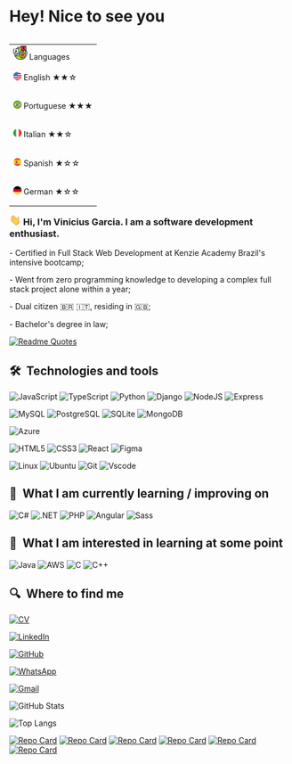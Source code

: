 <h1 align="left">Hey! Nice to see you </h1>
<!-- https://github.com/digitalinnovationone/dio-lab-open-source/blob/main/utils/badges/badges.md -->
<table align="right">
    <tr><td><img src="./flags/languages.svg" width="25"> Languages</a></td></tr>
    <tr><td><p><img src="./flags/USA.svg" height="15"> English ★★☆</p></td></tr>
    <tr><td><p><img src="./flags/brazil.png" height="15"> Portuguese ★★★</p></td></tr>
    <tr><td><p><img src="./flags/italy.png" height="15"> Italian ★★☆</p></td></tr>
    <tr><td><p><img src="./flags/spain.png" height="15"> Spanish ★☆☆</p></td></tr>
    <tr><td><p><img src="./flags/germany.svg" height="15"> German ★☆☆</p></td></tr>
</table>

<h3 align="left"> 
    <img src="./assets/hi_gif.gif" width="21"></a> Hi, I'm Vinicius Garcia. I am a software
development enthusiast.</h3>
<p>- Certified in Full Stack Web Development at Kenzie Academy Brazil's intensive bootcamp; </p>
<p>- Went from zero programming knowledge to developing a complex full stack project alone within a year;</p>
<p>- Dual citizen 🇧🇷 🇮🇹, residing in 🇬🇧;</p>
<p>- Bachelor's degree in law; </p>

[![Readme Quotes](https://quotes-github-readme.vercel.app/api?type=horizontal&theme=monokai)](https://github.com/piyushsuthar/github-readme-quotes)

## 🛠  Technologies and tools

![JavaScript](https://img.shields.io/badge/JavaScript-F7DF1E?style=for-the-badge&logo=javascript&logoColor=black)
![TypeScript](https://img.shields.io/badge/TypeScript-007ACC?style=for-the-badge&logo=typescript&logoColor=white)
![Python](https://img.shields.io/badge/python-3670A0?style=for-the-badge&logo=python&logoColor=ffdd54)
![Django](https://img.shields.io/badge/django-%23092E20.svg?style=for-the-badge&logo=django&logoColor=white)
![NodeJS](https://img.shields.io/badge/node.js-6DA55F?style=for-the-badge&logo=node.js&logoColor=white)
![Express](https://img.shields.io/badge/express.js-%23404d59.svg?style=for-the-badge&logo=express&logoColor=%2361DAFB)

![MySQL](https://img.shields.io/badge/MySQL-00000F?style=for-the-badge&logo=mysql&logoColor=white)
![PostgreSQL](https://img.shields.io/badge/PostgreSQL-000?style=for-the-badge&logo=postgresql)
![SQLite](https://img.shields.io/badge/SQLite-000?style=for-the-badge&logo=sqlite&logoColor=07405E)
![MongoDB](https://img.shields.io/badge/MongoDB-%234ea94b.svg?style=for-the-badge&logo=mongodb&logoColor=white)

![Azure](https://img.shields.io/badge/Azure-blue?style=for-the-badge&logo=microsoft%20azure&logoColor=blue&labelColor=FFFFFF&link=https%3A%2F%2Fimages.app.goo.gl%2FK7PN1jYJd57x4q7A8)

![HTML5](https://img.shields.io/badge/HTML5-E34F26?style=for-the-badge&logo=html5&logoColor=white)
![CSS3](https://img.shields.io/badge/CSS3-1572B6?style=for-the-badge&logo=css3&logoColor=white)
![React](https://img.shields.io/badge/React-20232A?style=for-the-badge&logo=react&logoColor=61DAFB)
![Figma](https://img.shields.io/badge/Figma-696969?style=for-the-badge&logo=figma&logoColor=figma)

![Linux](https://img.shields.io/badge/Linux-000?style=for-the-badge&logo=linux&logoColor=FCC624)
![Ubuntu](https://img.shields.io/badge/Ubuntu-35495E?style=for-the-badge&logo=ubuntu&logoColor=2CA5E0)
![Git](https://img.shields.io/badge/GIT-E44C30?style=for-the-badge&logo=git&logoColor=white)
![Vscode](https://img.shields.io/badge/Vscode-007ACC?style=for-the-badge&logo=visual-studio-code&logoColor=white)

## 📖  What I am currently learning / improving on

![C#](https://img.shields.io/badge/C%23-239120?style=for-the-badge&logo=c-sharp&logoColor=white)
![.NET](https://img.shields.io/badge/.NET-5C2D91?style=for-the-badge&logo=.net&logoColor=white)
![PHP](https://img.shields.io/badge/PHP-777BB4?style=for-the-badge&logo=php&logoColor=white)
![Angular](https://img.shields.io/badge/Angular-DD0031?style=for-the-badge&logo=angular&logoColor=white)
![Sass](https://img.shields.io/badge/Sass-000?style=for-the-badge&logo=sass)

## 👾  What I am interested in learning at some point

![Java](https://img.shields.io/badge/java-%23ED8B00.svg?style=for-the-badge&logo=openjdk&logoColor=white)
![AWS](https://img.shields.io/badge/AWS-000.svg?style=for-the-badge&logo=amazon-aws&logoColor=white)
![C](https://img.shields.io/badge/C-00599C?style=for-the-badge&logo=c&logoColor=white)
![C++](https://img.shields.io/badge/C%2B%2B-00599C?style=for-the-badge&logo=c%2B%2B&logoColor=white)

## 🔍  Where to find me

[![CV](https://img.shields.io/badge/CV%20-%20black?label=My&labelColor=black)](https://ivory-dolorita-15.tiiny.site/Mama0112)

[![LinkedIn](https://img.shields.io/badge/LinkedIn-0077B5?style=for-the-badge&logo=linkedin&logoColor=white)](https://www.linkedin.com/in/vini-garcia/)

[![GitHub](https://img.shields.io/badge/GitHub-100000?style=for-the-badge&logo=github&logoColor=white)](https://github.com/vini-garcia)

[![WhatsApp](https://img.shields.io/badge/WhatsApp-25D366?style=for-the-badge&logo=whatsapp&logoColor=white)](https://wa.me/5544984038474)

[![Gmail](https://img.shields.io/badge/Gmail-333333?style=for-the-badge&logo=gmail&logoColor=red)](mailto:devvinigarcia@gmail.com)

![GitHub Stats](https://github-readme-stats.vercel.app/api?username=vini-garcia&theme=transparent&bg_color=000&border_color=30A3DC&show_icons=true&icon_color=30A3DC&title_color=E94D5F&text_color=FFF)

![Top Langs](https://github-readme-stats-git-masterrstaa-rickstaa.vercel.app/api/top-langs/?username=vini-garcia&layout=compact&bg_color=000&border_color=30A3DC&title_color=E94D5F&text_color=FFF)

[![Repo Card](https://github-readme-stats.vercel.app/api/pin/?username=vini-garcia&repo=Bootcamp-Kenzie-M6&bg_color=000&border_color=30A3DC&show_icons=true&icon_color=30A3DC&title_color=E94D5F&text_color=FFF)](https://github.com/vini-garcia/Bootcamp-Kenzie-M6)
[![Repo Card](https://github-readme-stats.vercel.app/api/pin/?username=vini-garcia&repo=Bootcamp-Kenzie-M5&bg_color=000&border_color=30A3DC&show_icons=true&icon_color=30A3DC&title_color=E94D5F&text_color=FFF)](https://github.com/vini-garcia/Bootcamp-Kenzie-M5)
[![Repo Card](https://github-readme-stats.vercel.app/api/pin/?username=vini-garcia&repo=Bootcamp-Kenzie-M4&bg_color=000&border_color=30A3DC&show_icons=true&icon_color=30A3DC&title_color=E94D5F&text_color=FFF)](https://github.com/vini-garcia/Bootcamp-Kenzie-M4)
[![Repo Card](https://github-readme-stats.vercel.app/api/pin/?username=vini-garcia&repo=Bootcamp-Kenzie-M3&bg_color=000&border_color=30A3DC&show_icons=true&icon_color=30A3DC&title_color=E94D5F&text_color=FFF)](https://github.com/vini-garcia/Bootcamp-Kenzie-M3)
[![Repo Card](https://github-readme-stats.vercel.app/api/pin/?username=vini-garcia&repo=Bootcamp-Kenzie-M2&bg_color=000&border_color=30A3DC&show_icons=true&icon_color=30A3DC&title_color=E94D5F&text_color=FFF)](https://github.com/vini-garcia/Bootcamp-Kenzie-M2)
[![Repo Card](https://github-readme-stats.vercel.app/api/pin/?username=vini-garcia&repo=Bootcamp-Kenzie-M1&bg_color=000&border_color=30A3DC&show_icons=true&icon_color=30A3DC&title_color=E94D5F&text_color=FFF)](https://github.com/vini-garcia/Bootcamp-Kenzie-M1)
